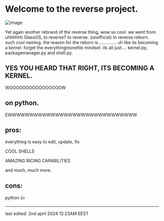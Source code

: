 # Welcome to the reverse project.
![image](https://github.com/StefanTheFork/reverseproject/assets/124001257/4b8e8090-fe32-4c73-8cbc-6ac4ca967171)

Yet again another rebrand of the reverse thing, wow so cool.
we went from uhhhhhh GlassOS, to reverse7 to reverse. (unofficial) to reverse reborn. such cool naming.
the reason for the reborn is............... uh like its becoming a kernel. forget the everythinginonefile mindset. its all just.... kernel.py, packagemanager.py and shell.py.
## YES YOU HEARD THAT RIGHT, ITS BECOMING A KERNEL.
WOOOOOOOOOOOOOOOOW
## on python.
EWWWWWWWWWWWWWWWWWWWWWWWWWWWWWW
## pros:
everything is easy to edit, update, fix

COOL SHELLS

AMAZING RICING CAPABILITIES

and much, much more.

## cons:
python :thumbsup:

________________________________________
last edited: 2nd april 2024 12:23AM EEST
